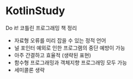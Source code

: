 # KotlinStudy
Do it! 코틀린 프로그래밍 책 정리

- 자료형 오류를 미리 잡을 수 있는 정적 언어
- 널 포인터 예외로 인한 프로그램의 중단 예방이 가능
- 아주 간결하고 효율적 (생략된 표현)
- 함수형 프로그래밍과 객체지향 프로그래밍 모두 가능
- 세미콜론 생략

